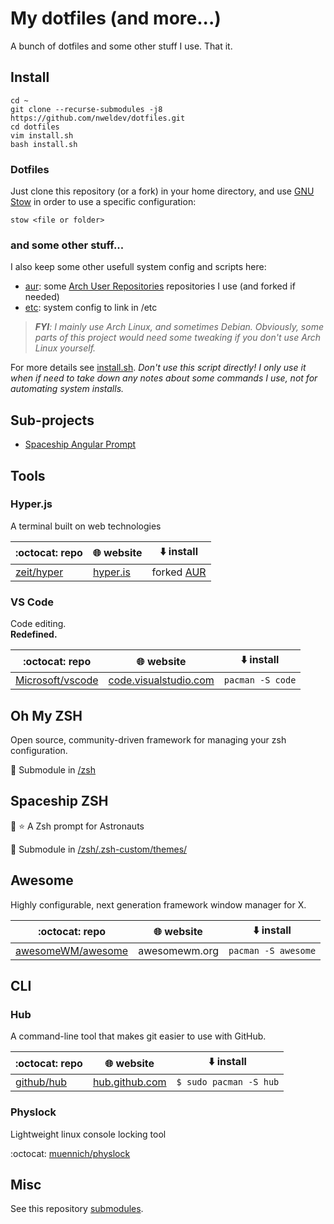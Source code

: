 # My dotfiles (and more...)

A bunch of dotfiles and some other stuff I use. That it.

## Install

```
cd ~
git clone --recurse-submodules -j8 https://github.com/nweldev/dotfiles.git
cd dotfiles
vim install.sh
bash install.sh
```

### Dotfiles

Just clone this repository (or a fork) in your home directory, and use [GNU Stow](https://www.gnu.org/software/stow/) in order to use a specific configuration:

`stow <file or folder>`

### and some other stuff...

I also keep some other usefull system config and scripts here:
- [aur](./aur): some [Arch User Repositories](https://wiki.archlinux.org/index.php/Arch_User_Repository) repositories I use (and forked if needed)
- [etc](./etc): system config to link in /etc

> _**FYI**: I mainly use Arch Linux, and sometimes Debian. Obviously, some parts of this project would need some tweaking if you don't use Arch Linux yourself._

For more details see [install.sh](./install.sh). _Don't use this script directly! I only use it when if need to take down any notes about some commands I use, not for automating system installs._

## Sub-projects

- [Spaceship Angular Prompt](./zsh/.zshrc.d/spaceship-angular-prompt)

## Tools

### Hyper.js

A terminal built on web technologies

| :octocat: repo | :globe_with_meridians: website | :arrow_down: install |
|----------------|---------------------------------|------------------------|
| [zeit/hyper](https://github.com/zeit/hyper)| [hyper.is](https://hyper.is/) | forked [AUR](./aur) |

### VS Code

Code editing.\
**Redefined.**

| :octocat: repo | :globe_with_meridians: website | :arrow_down: install |
|----------------|---------------------------------|------------------------|
| [Microsoft/vscode](https://github.com/Microsoft/vscode)| [code.visualstudio.com](https://code.visualstudio.com) | `pacman -S code` |

## Oh My ZSH

Open source, community-driven framework for managing your zsh configuration.

:electric_plug: Submodule in [/zsh](./zsh/)

## Spaceship ZSH

:rocket: :star: A Zsh prompt for Astronauts

:electric_plug: Submodule in [/zsh/.zsh-custom/themes/](./zsh/.zsh-custom/themes/)

## Awesome

Highly configurable, next generation framework window manager for X.

| :octocat: repo | :globe_with_meridians: website | :arrow_down: install |
|----------------|---------------------------------|------------------------|
| [awesomeWM/awesome](https://github.com/awesomeWM/awesome)| awesomewm.org | `pacman -S awesome` |

## CLI

### Hub

A command-line tool that makes git easier to use with GitHub.

| :octocat: repo | :globe_with_meridians: website | :arrow_down: install |
|----------------|---------------------------------|------------------------|
| [github/hub](https://github.com/github/hub)| [hub.github.com](https://hub.github.com/) | `$ sudo pacman -S hub` |

### Physlock

Lightweight linux console locking tool

:octocat: [muennich/physlock](https://github.com/muennich/physlock)


## Misc

See this repository [submodules](./.gitmodules).
